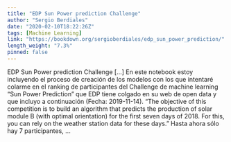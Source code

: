 ```yaml
---
title: "EDP Sun Power prediction Challenge"
author: "Sergio Berdiales"
date: "2020-02-10T18:22:26Z"
tags: [Machine Learning]
link: "https://bookdown.org/sergioberdiales/edp_sun_power_prediction/"
length_weight: "7.3%"
pinned: false
---
```


EDP Sun Power prediction Challenge [...] En este notebook estoy incluyendo el proceso de creación de los modelos con los que intentaré colarme en el ranking de participantes del Challenge de machine learning “Sun Power Prediction” que EDP tiene colgado en su web de open data y que incluyo a continuación (Fecha: 2019-11-14). “The objective of this competition is to build an algorithm that predicts the production of solar module B (with optimal orientation) for the first seven days of 2018. For this, you can rely on the weather station data for these days.” Hasta ahora sólo hay 7 participantes,  ...
